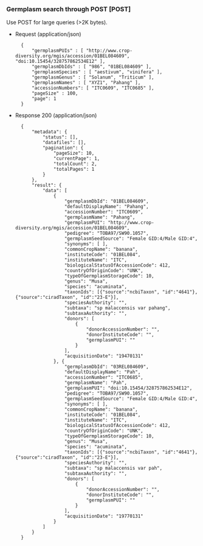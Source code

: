 ### Germplasm search through POST [POST]

Use POST for large queries (>2K bytes).

+ Request (application/json)

        {
            "germplasmPUIs" : [ "http://www.crop-diversity.org/mgis/accession/01BEL084609", "doi:10.15454/328757862534E12" ],
            "germplasmDbIds" : [ "986", "01BEL084609" ],
            "germplasmSpecies" : [ "aestivum", "vinifera" ],
            "germplasmGenus" : [ "Solanum", "Triticum" ],
            "germplasmNames" : [ "XYZ1", "Pahang" ],
            "accessionNumbers": [ "ITC0609", "ITC0685" ],
            "pageSize" : 100,
            "page": 1
        }

+ Response 200 (application/json)

        {
            "metadata": {
                "status": [],
                "datafiles": [],
                "pagination": {
                    "pageSize": 10,
                    "currentPage": 1,
                    "totalCount": 2,
                    "totalPages": 1
                }
            },
            "result": {
                "data": [
                    {
                        "germplasmDbId": "01BEL084609",
                        "defaultDisplayName": "Pahang",
                        "accessionNumber": "ITC0609",
                        "germplasmName": "Pahang",
                        "germplasmPUI": "http://www.crop-diversity.org/mgis/accession/01BEL084609",
                        "pedigree": "TOBA97/SW90.1057",
                        "germplasmSeedSource": "Female GID:4/Male GID:4",
                        "synonyms": [ ],
                        "commonCropName": "banana",
                        "instituteCode": "01BEL084",
                        "instituteName": "ITC",
                        "biologicalStatusOfAccessionCode": 412,
                        "countryOfOriginCode": "UNK",
                        "typeOfGermplasmStorageCode": 10,
                        "genus": "Musa",
                        "species": "acuminata",
                        "taxonIds": [{"source":"ncbiTaxon", "id":"4641"}, {"source":"ciradTaxon", "id":"23-E"}],
                        "speciesAuthority": "",
                        "subtaxa": "sp malaccensis var pahang",
                        "subtaxaAuthority": "",
                        "donors": [
                            {
                                "donorAccessionNumber": "",
                                "donorInstituteCode": "",
                                "germplasmPUI": ""
                            }
                        ],
                        "acquisitionDate": "19470131"
                    }, {
                        "germplasmDbId": "03REL084609",
                        "defaultDisplayName": "Pah",
                        "accessionNumber": "ITC0685",
                        "germplasmName": "Pah",
                        "germplasmPUI": "doi:10.15454/328757862534E12",
                        "pedigree": "TOBA97/SW90.1057",
                        "germplasmSeedSource": "Female GID:4/Male GID:4",
                        "synonyms": [ ],
                        "commonCropName": "banana",
                        "instituteCode": "01BEL084",
                        "instituteName": "ITC",
                        "biologicalStatusOfAccessionCode": 412,
                        "countryOfOriginCode": "UNK",
                        "typeOfGermplasmStorageCode": 10,
                        "genus": "Musa",
                        "species": "acuminata",
                        "taxonIds": [{"source":"ncbiTaxon", "id":"4641"}, {"source":"ciradTaxon", "id":"23-E"}],
                        "speciesAuthority": "",
                        "subtaxa": "sp malaccensis var pah",
                        "subtaxaAuthority": "",
                        "donors": [
                            {
                                "donorAccessionNumber": "",
                                "donorInstituteCode": "",
                                "germplasmPUI": ""
                            }
                        ],
                        "acquisitionDate": "19770131"
                    }
                ]
            }
        }

